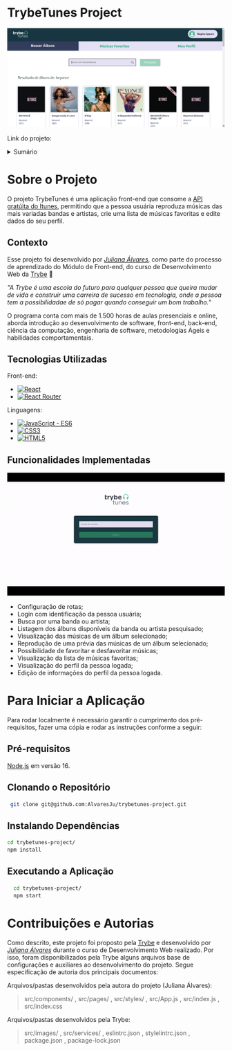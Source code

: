 # TrybeTunes Project

[![TrybeTunes Screen Shot][product-screenshot]](githubpages)

Link do projeto: 

<!-- TABLE OF CONTENTS -->
<details>
  <summary>Sumário</summary>
  <ol>
    <li>
      <a href="#sobre-o-projeto">Sobre o Projeto</a>
      <ul>
        <li><a href="#contexto">Contexto</a></li>
        <li><a href="#tecnologias-utilizadas">Tecnologias Utilizadas</a></li>
        <li><a href="#funcionalidades-implementadas">Funcionalidades Implementadas</a></li>
      </ul>
    </li>
    <li>
      <a href="#para-iniciar-a-aplicação">Para Iniciar a Aplicação</a>
      <ul>
        <li><a href="#pré-requisitos">Pré-requisitos</a></li>
        <li><a href="#clonando-o-repositório">Clonando o Repositório</a></li>
        <li><a href="#instalando-dependências">Instalando Dependências</a></li>
        <li><a href="#executando-a-aplicação">Executando a Aplicação</a></li>
      </ul>
    </li>
    <li><a href="#contribuições-e-autorias">Contribuições e Autorias</a></li>
  </ol>
</details>


# Sobre o Projeto
  O projeto TrybeTunes é uma aplicação front-end que consome a [API gratúita do Itunes](https://developer.apple.com/library/archive/documentation/AudioVideo/Conceptual/iTuneSearchAPI/index.html#//apple_ref/doc/uid/TP40017632-CH3-SW1), permitindo que a pessoa usuária reproduza músicas das mais variadas bandas e artistas, crie uma lista de músicas favoritas e edite dados do seu perfil. 

## Contexto
  Esse projeto foi desenvolvido por _[Juliana Álvares](https://www.linkedin.com/in/juliana-%C3%A1lvares-246872112/)_, como parte do processo de aprendizado do Módulo de Front-end, do curso de Desenvolvimento Web da [Trybe](https://www.betrybe.com/) :rocket:
  
  _"A Trybe é uma escola do futuro para qualquer pessoa que queira mudar de vida e construir uma carreira de sucesso em tecnologia, onde a pessoa tem a possibilidadae de só pagar quando conseguir um bom trabalho."_

  O programa conta com mais de 1.500 horas de aulas presenciais e online, aborda introdução ao desenvolvimento de software, front-end, back-end, ciência da computação, engenharia de software, metodologias Ágeis e habilidades comportamentais.

## Tecnologias Utilizadas

Front-end:
* [![React][React.js]][React-url]
* [![React Router][React-router]][React-router-url]

Linguagens:
* [![JavaScript - ES6][JavaScript]][JavaScript-url]
* [![CSS3][CSS3]][CSS3-url]
* [![HTML5][HTML5]][HTML5-url]

## Funcionalidades Implementadas

[![TrybeTunes Gif][product-gif]](githubpages)

  - Configuração de rotas;
  - Login com identificação da pessoa usuária;
  - Busca por uma banda ou artista;
  - Listagem dos álbuns disponíveis da banda ou artista pesquisado;
  - Visualização das músicas de um álbum selecionado;
  - Reprodução de uma prévia das músicas de um álbum selecionado;
  - Possibilidade de favoritar e desfavoritar músicas;
  - Visualização da lista de músicas favoritas;
  - Visualização do perfil da pessoa logada;
  - Edição de informações do perfil da pessoa logada.


# Para Iniciar a Aplicação
  Para rodar localmente é necessário garantir o cumprimento dos pré-requisitos, fazer uma cópia e rodar as instruções conforme a seguir:

## Pré-requisitos
  [Node.js](https://nodejs.org/en/) em versão 16.

## Clonando o Repositório
  ```bash
   git clone git@github.com:AlvaresJu/trybetunes-project.git
   ```
## Instalando Dependências
  ```bash
  cd trybetunes-project/
  npm install
  ``` 
## Executando a Aplicação
  ```bash
    cd trybetunes-project/
    npm start
  ```
<!-- Caso a aplicação tenha testes:
## Executando testes e análise de cobertura
  ```bash
    npm test
    npm run test-coverage
  ```
-->


# Contribuições e Autorias
  Como descrito, este projeto foi proposto pela [Trybe](https://www.betrybe.com/) e desenvolvido por _[Juliana Álvares](https://www.linkedin.com/in/juliana-%C3%A1lvares-246872112/)_ durante o curso de Desenvolvimento Web realizado. Por isso, foram disponibilizados pela Trybe alguns arquivos base de configurações e auxiliares ao desenvolvimento do projeto. Segue especificação de autoria dos principais documentos:
  
  Arquivos/pastas desenvolvidos pela autora do projeto (Juliana Álvares):
  > src/components/ , src/pages/ , src/styles/ , src/App.js , src/index.js , src/index.css
  
  Arquivos/pastas desenvolvidos pela Trybe:
  > src/images/ , src/services/ , eslintrc.json , stylelintrc.json , package.json , package-lock.json

  
<!-- MARKDOWN LINKS & IMAGES -->
<!-- https://www.markdownguide.org/basic-syntax/#reference-style-links -->
[product-screenshot]: images/screenshot.png
[product-gif]: images/features.gif
[React.js]: https://img.shields.io/badge/React-20232A?style=for-the-badge&logo=react&logoColor=61DAFB
[React-url]: https://reactjs.org/
[React-router]: https://img.shields.io/badge/React_Router-CA4245?style=for-the-badge&logo=react-router&logoColor=white
[React-router-url]: https://reactrouter.com/en/main
[JavaScript]: https://img.shields.io/badge/javascript-%23323330.svg?style=for-the-badge&logo=javascript&logoColor=%23F7DF1E
[JavaScript-url]: https://developer.mozilla.org/en-US/docs/Web/JavaScript
[CSS3]: https://img.shields.io/badge/css3-%231572B6.svg?style=for-the-badge&logo=css3&logoColor=white
[CSS3-url]: https://developer.mozilla.org/en-US/docs/Web/CSS
[HTML5]: https://img.shields.io/badge/html5-%23E34F26.svg?style=for-the-badge&logo=html5&logoColor=white
[HTML5-url]: https://developer.mozilla.org/en-US/docs/Glossary/HTML5
